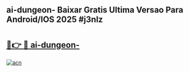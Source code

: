 ## ai-dungeon- Baixar Gratis Ultima Versao Para Android/IOS 2025 #j3nlz

# <h2><a href="https://ainizakaria.my?title=ai-dungeon-&ref=20M">🔗👉 🔴 ai-dungeon-</a></h2>

[![acn](https://github.com/user-attachments/assets/0f9c940e-d8b0-45ae-aac7-cd30a18b3e1c)](https://ainizakaria.my?title=ai-dungeon-&ref=20M)

